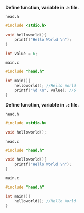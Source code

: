 **Define function, variable in ``.h`` file.**

``head.h``

```c
#include <stdio.h>

void helloworld(){
	printf("Hello World \n");
}

int value = 6;
```

``main.c``

```c
#include "head.h"

int main(){
	helloworld(); //Hello World
	printf("%d \n", value); //6
}
```

**Define function, variable in ``.c`` file.**

``head.h``

```cpp
#include <stdio.h>

void helloworld();
```

``head.c``

```cpp
#include "head.h"

void helloworld(){
    printf("Hello World \n");
}
```

``main.c``

```c
#include "head.h"

int main(){
	helloworld(); //Hello World
}
```